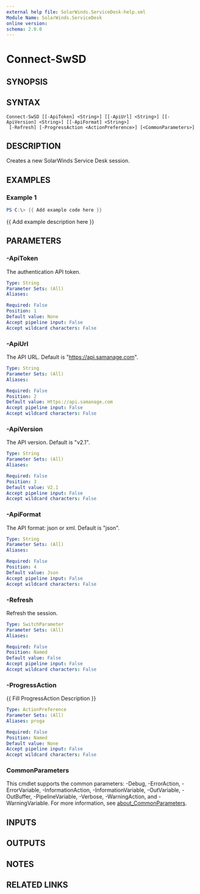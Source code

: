 ```yaml
---
external help file: SolarWinds.ServiceDesk-help.xml
Module Name: SolarWinds.ServiceDesk
online version:
schema: 2.0.0
---
```


# Connect-SwSD

## SYNOPSIS

## SYNTAX

```
Connect-SwSD [[-ApiToken] <String>] [[-ApiUrl] <String>] [[-ApiVersion] <String>] [[-ApiFormat] <String>]
 [-Refresh] [-ProgressAction <ActionPreference>] [<CommonParameters>]
```

## DESCRIPTION
Creates a new SolarWinds Service Desk session.

## EXAMPLES

### Example 1
```powershell
PS C:\> {{ Add example code here }}
```

{{ Add example description here }}

## PARAMETERS

### -ApiToken
The authentication API token.

```yaml
Type: String
Parameter Sets: (All)
Aliases:

Required: False
Position: 1
Default value: None
Accept pipeline input: False
Accept wildcard characters: False
```

### -ApiUrl
The API URL.
Default is "https://api.samanage.com".

```yaml
Type: String
Parameter Sets: (All)
Aliases:

Required: False
Position: 2
Default value: Https://api.samanage.com
Accept pipeline input: False
Accept wildcard characters: False
```

### -ApiVersion
The API version.
Default is "v2.1".

```yaml
Type: String
Parameter Sets: (All)
Aliases:

Required: False
Position: 3
Default value: V2.1
Accept pipeline input: False
Accept wildcard characters: False
```

### -ApiFormat
The API format: json or xml.
Default is "json".

```yaml
Type: String
Parameter Sets: (All)
Aliases:

Required: False
Position: 4
Default value: Json
Accept pipeline input: False
Accept wildcard characters: False
```

### -Refresh
Refresh the session.

```yaml
Type: SwitchParameter
Parameter Sets: (All)
Aliases:

Required: False
Position: Named
Default value: False
Accept pipeline input: False
Accept wildcard characters: False
```

### -ProgressAction
{{ Fill ProgressAction Description }}

```yaml
Type: ActionPreference
Parameter Sets: (All)
Aliases: proga

Required: False
Position: Named
Default value: None
Accept pipeline input: False
Accept wildcard characters: False
```

### CommonParameters
This cmdlet supports the common parameters: -Debug, -ErrorAction, -ErrorVariable, -InformationAction, -InformationVariable, -OutVariable, -OutBuffer, -PipelineVariable, -Verbose, -WarningAction, and -WarningVariable. For more information, see [about_CommonParameters](http://go.microsoft.com/fwlink/?LinkID=113216).

## INPUTS

## OUTPUTS

## NOTES

## RELATED LINKS

